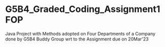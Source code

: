 # G5B4_Graded_Coding_Assignment1FOP
Java Project with Methods adopted on Four Departments of a Company done by G5B4 Buddy Group wrt to the Assignment due on 20Mar'23
